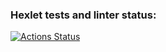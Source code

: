 ### Hexlet tests and linter status:
[![Actions Status](https://github.com/Ahiles3005/php-project-45/workflows/hexlet-check/badge.svg)](https://github.com/Ahiles3005/php-project-45/actions)